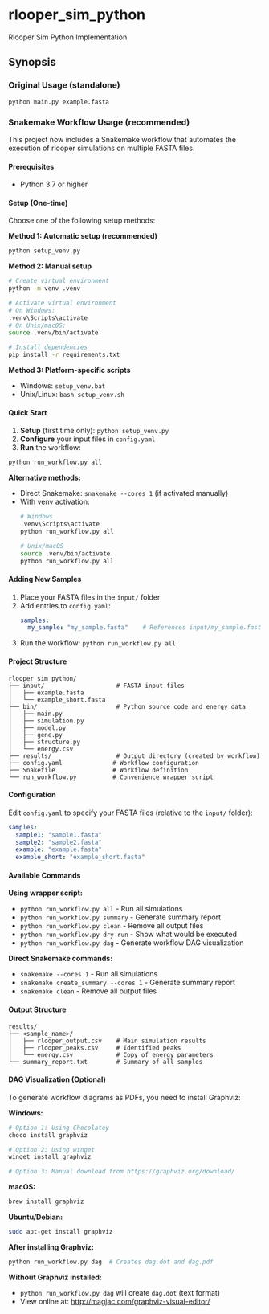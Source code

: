 # rlooper_sim_python
Rlooper Sim Python Implementation

## Synopsis

### Original Usage (standalone)
`python main.py example.fasta`

### Snakemake Workflow Usage (recommended)

This project now includes a Snakemake workflow that automates the execution of rlooper simulations on multiple FASTA files.

#### Prerequisites
- Python 3.7 or higher

#### Setup (One-time)
Choose one of the following setup methods:

**Method 1: Automatic setup (recommended)**
```bash
python setup_venv.py
```

**Method 2: Manual setup**
```bash
# Create virtual environment
python -m venv .venv

# Activate virtual environment
# On Windows:
.venv\Scripts\activate
# On Unix/macOS:
source .venv/bin/activate

# Install dependencies
pip install -r requirements.txt
```

**Method 3: Platform-specific scripts**
- Windows: `setup_venv.bat`
- Unix/Linux: `bash setup_venv.sh`

#### Quick Start
1. **Setup** (first time only): `python setup_venv.py`
2. **Configure** your input files in `config.yaml`
3. **Run** the workflow:

```bash
python run_workflow.py all
```

**Alternative methods:**
- Direct Snakemake: `snakemake --cores 1` (if activated manually)
- With venv activation: 
  ```bash
  # Windows
  .venv\Scripts\activate
  python run_workflow.py all
  
  # Unix/macOS  
  source .venv/bin/activate
  python run_workflow.py all
  ```

#### Adding New Samples
1. Place your FASTA files in the `input/` folder
2. Add entries to `config.yaml`:
   ```yaml
   samples:
     my_sample: "my_sample.fasta"    # References input/my_sample.fasta
   ```
3. Run the workflow: `python run_workflow.py all`

#### Project Structure
```
rlooper_sim_python/
├── input/                    # FASTA input files
│   ├── example.fasta
│   └── example_short.fasta
├── bin/                      # Python source code and energy data
│   ├── main.py
│   ├── simulation.py
│   ├── model.py
│   ├── gene.py
│   ├── structure.py
│   └── energy.csv
├── results/                  # Output directory (created by workflow)
├── config.yaml              # Workflow configuration
├── Snakefile                # Workflow definition
└── run_workflow.py          # Convenience wrapper script
```

#### Configuration
Edit `config.yaml` to specify your FASTA files (relative to the `input/` folder):
```yaml
samples:
  sample1: "sample1.fasta"
  sample2: "sample2.fasta" 
  example: "example.fasta"
  example_short: "example_short.fasta"
```

#### Available Commands

**Using wrapper script:**
- `python run_workflow.py all` - Run all simulations
- `python run_workflow.py summary` - Generate summary report
- `python run_workflow.py clean` - Remove all output files
- `python run_workflow.py dry-run` - Show what would be executed
- `python run_workflow.py dag` - Generate workflow DAG visualization

**Direct Snakemake commands:**
- `snakemake --cores 1` - Run all simulations
- `snakemake create_summary --cores 1` - Generate summary report
- `snakemake clean` - Remove all output files

#### Output Structure
```
results/
├── <sample_name>/
│   ├── rlooper_output.csv    # Main simulation results
│   ├── rlooper_peaks.csv     # Identified peaks
│   └── energy.csv            # Copy of energy parameters
└── summary_report.txt        # Summary of all samples
```

#### DAG Visualization (Optional)

To generate workflow diagrams as PDFs, you need to install Graphviz:

**Windows:**
```bash
# Option 1: Using Chocolatey
choco install graphviz

# Option 2: Using winget
winget install graphviz

# Option 3: Manual download from https://graphviz.org/download/
```

**macOS:**
```bash
brew install graphviz
```

**Ubuntu/Debian:**
```bash
sudo apt-get install graphviz
```

**After installing Graphviz:**
```bash
python run_workflow.py dag  # Creates dag.dot and dag.pdf
```

**Without Graphviz installed:**
- `python run_workflow.py dag` will create `dag.dot` (text format)
- View online at: http://magjac.com/graphviz-visual-editor/


